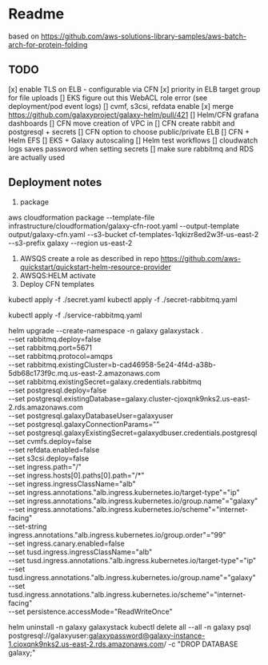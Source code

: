 # Readme

based on https://github.com/aws-solutions-library-samples/aws-batch-arch-for-protein-folding

## TODO
[x] enable TLS on ELB - configurable via CFN
[x] priority in ELB target group for file uploads
[] EKS figure out this WebACL role error (see deployment/pod event logs)
[] cvmf, s3csi, refdata enable
[x] merge https://github.com/galaxyproject/galaxy-helm/pull/421
[] Helm/CFN grafana dashboards
[] CFN move creation of VPC in
[] CFN create rabbit and postgresql + secrets
[] CFN option to choose public/private ELB
[] CFN + Helm EFS
[] EKS + Galaxy autoscaling
[] Helm test workflows
[] cloudwatch logs saves password when setting secrets
[] make sure rabbitmq and RDS are actually used

## Deployment notes

1. package

aws cloudformation package --template-file infrastructure/cloudformation/galaxy-cfn-root.yaml --output-template output/galaxy-cfn.yaml --s3-bucket cf-templates-1qkizr8ed2w3f-us-east-2 --s3-prefix galaxy --region us-east-2

1. AWSQS create a role as described in repo https://github.com/aws-quickstart/quickstart-helm-resource-provider
2. AWSQS:HELM activate
3. Deploy CFN templates

kubectl apply -f ./secret.yaml
kubectl apply -f ./secret-rabbitmq.yaml

kubectl apply -f ./service-rabbitmq.yaml




helm upgrade --create-namespace -n galaxy galaxystack . \
--set rabbitmq.deploy=false \
--set rabbitmq.port=5671 \
--set rabbitmq.protocol=amqps \
--set rabbitmq.existingCluster=b-cad46958-5e24-4f4d-a38b-5db68c173f9c.mq.us-east-2.amazonaws.com \
--set rabbitmq.existingSecret=galaxy.credentials.rabbitmq \
--set postgresql.deploy=false \
--set postgresql.existingDatabase=galaxy.cluster-cjoxqnk9nks2.us-east-2.rds.amazonaws.com \
--set postgresql.galaxyDatabaseUser=galaxyuser \
--set postgresql.galaxyConnectionParams="" \
--set postgresql.galaxyExistingSecret=galaxydbuser.credentials.postgresql \
--set cvmfs.deploy=false \
--set refdata.enabled=false \
--set s3csi.deploy=false \
--set ingress.path="/" \
--set ingress.hosts[0].paths[0].path="/*" \
--set ingress.ingressClassName="alb" \
--set ingress.annotations."alb\.ingress\.kubernetes\.io/target-type"="ip" \
--set ingress.annotations."alb\.ingress\.kubernetes\.io/group\.name"="galaxy" \
--set ingress.annotations."alb\.ingress\.kubernetes\.io/scheme"="internet-facing" \
--set-string ingress.annotations."alb\.ingress\.kubernetes\.io/group\.order"="99" \
--set ingress.canary.enabled=false \
--set tusd.ingress.ingressClassName="alb" \
--set tusd.ingress.annotations."alb\.ingress\.kubernetes\.io/target-type"="ip" \
--set tusd.ingress.annotations."alb\.ingress\.kubernetes\.io/group\.name"="galaxy" \
--set tusd.ingress.annotations."alb\.ingress\.kubernetes\.io/scheme"="internet-facing" \
--set persistence.accessMode="ReadWriteOnce"








helm uninstall -n galaxy galaxystack
kubectl delete all --all -n galaxy
psql postgresql://galaxyuser:galaxypassword@galaxy-instance-1.cjoxqnk9nks2.us-east-2.rds.amazonaws.com/ -c "DROP DATABASE galaxy;"
